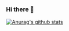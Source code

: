 ### Hi there 👋

[![Anurag's github stats](https://github-readme-stats.vercel.app/api?username=D-lyw)](https://github.com/anuraghazra/github-readme-stats)

<!--
**D-lyw/D-lyw** is a ✨ _special_ ✨ repository because its `README.md` (this file) appears on your GitHub profile.

Here are some ideas to get you started:

- 🔭 I’m currently working on ...
- 🌱 I’m currently learning ...
- 👯 I’m looking to collaborate on ...
- 🤔 I’m looking for help with ...
- 💬 Ask me about ...
- 📫 How to reach me: ...
- 😄 Pronouns: ...
- ⚡ Fun fact: ...
-->

